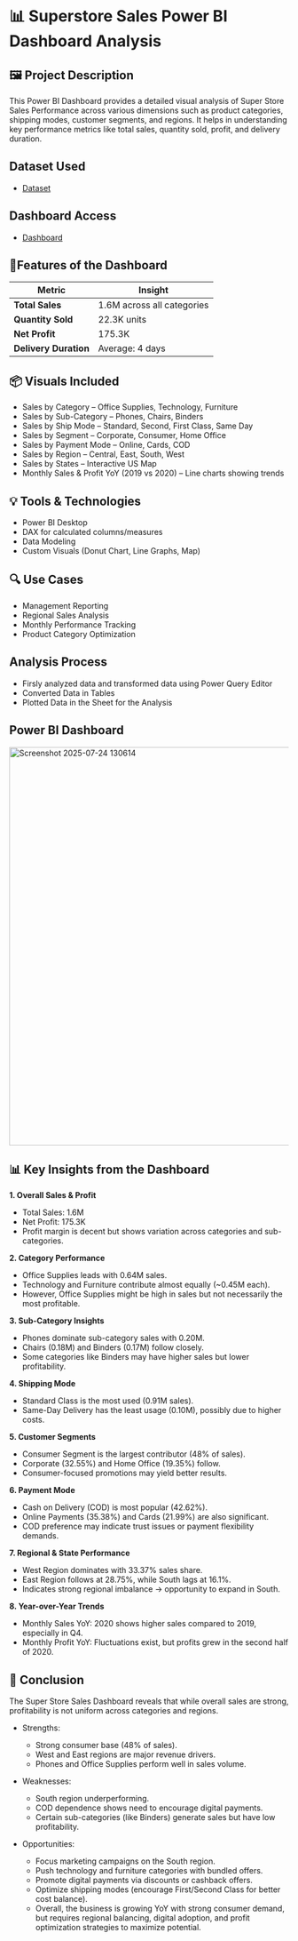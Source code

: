 # 📊 Superstore Sales Power BI Dashboard Analysis

## 🖼️ Project Description

This Power BI Dashboard provides a detailed visual analysis of Super Store Sales Performance across various dimensions such as product categories, shipping modes, customer segments, and regions. It helps in understanding key performance metrics like total sales, quantity sold, profit, and delivery duration.

## Dataset Used

- <a href = "https://github.com/Dev-1704/PowerBI-Data-Analysis-Project/blob/main/SuperStore%20Sales%20DataSet.xlsx"> Dataset </a>

## Dashboard Access
- <a href = 'https://github.com/Dev-1704/PowerBI-Data-Analysis-Project/blob/main/Super%20Store%20Sales%20Dashboard.pbix'> Dashboard </a>

## 🚀Features of the Dashboard
| Metric                | Insight                    |
| --------------------- | -------------------------- |
| **Total Sales**       | 1.6M across all categories |
| **Quantity Sold**     | 22.3K units                |
| **Net Profit**        | 175.3K                     |
| **Delivery Duration** | Average: 4 days            |

## 📦 Visuals Included
- Sales by Category – Office Supplies, Technology, Furniture
- Sales by Sub-Category – Phones, Chairs, Binders
- Sales by Ship Mode – Standard, Second, First Class, Same Day
- Sales by Segment – Corporate, Consumer, Home Office
- Sales by Payment Mode – Online, Cards, COD
- Sales by Region – Central, East, South, West
- Sales by States – Interactive US Map
- Monthly Sales & Profit YoY (2019 vs 2020) – Line charts showing trends

## 💡 Tools & Technologies
- Power BI Desktop
- DAX for calculated columns/measures
- Data Modeling
- Custom Visuals (Donut Chart, Line Graphs, Map)

## 🔍 Use Cases
- Management Reporting
- Regional Sales Analysis
- Monthly Performance Tracking
- Product Category Optimization

## Analysis Process
- Firsly analyzed data and transformed data using Power Query Editor
- Converted Data in Tables
- Plotted Data in the Sheet for the Analysis

## Power BI Dashboard
<img width="1278" height="717" alt="Screenshot 2025-07-24 130614" src="https://github.com/user-attachments/assets/a1ade460-db82-4c02-9861-5b9131d690fa" />

## 📊 Key Insights from the Dashboard

**1. Overall Sales & Profit**
  - Total Sales: 1.6M
  - Net Profit: 175.3K
  - Profit margin is decent but shows variation across categories and sub-categories.

**2. Category Performance**
  - Office Supplies leads with 0.64M sales.
  - Technology and Furniture contribute almost equally (~0.45M each).
  - However, Office Supplies might be high in sales but not necessarily the most profitable.

**3. Sub-Category Insights**
  - Phones dominate sub-category sales with 0.20M.
  - Chairs (0.18M) and Binders (0.17M) follow closely.
  - Some categories like Binders may have higher sales but lower profitability.

**4. Shipping Mode**
  - Standard Class is the most used (0.91M sales).
  - Same-Day Delivery has the least usage (0.10M), possibly due to higher costs.

**5. Customer Segments**
  - Consumer Segment is the largest contributor (48% of sales).
  - Corporate (32.55%) and Home Office (19.35%) follow.
  - Consumer-focused promotions may yield better results.

**6. Payment Mode**
  - Cash on Delivery (COD) is most popular (42.62%).
  - Online Payments (35.38%) and Cards (21.99%) are also significant.
  - COD preference may indicate trust issues or payment flexibility demands.

**7. Regional & State Performance**
  - West Region dominates with 33.37% sales share.
  - East Region follows at 28.75%, while South lags at 16.1%.
  - Indicates strong regional imbalance → opportunity to expand in South.

**8. Year-over-Year Trends**
  - Monthly Sales YoY: 2020 shows higher sales compared to 2019, especially in Q4.
  - Monthly Profit YoY: Fluctuations exist, but profits grew in the second half of 2020.

## 🏁 Conclusion

The Super Store Sales Dashboard reveals that while overall sales are strong, profitability is not uniform across categories and regions.

- Strengths:
  - Strong consumer base (48% of sales).
  - West and East regions are major revenue drivers.
  - Phones and Office Supplies perform well in sales volume.

- Weaknesses:
  - South region underperforming.
  - COD dependence shows need to encourage digital payments.
  - Certain sub-categories (like Binders) generate sales but have low profitability.

- Opportunities:
  - Focus marketing campaigns on the South region.
  - Push technology and furniture categories with bundled offers.
  - Promote digital payments via discounts or cashback offers.
  - Optimize shipping modes (encourage First/Second Class for better cost balance).
  - Overall, the business is growing YoY with strong consumer demand, but requires regional balancing, digital adoption, and profit optimization strategies to maximize potential.


